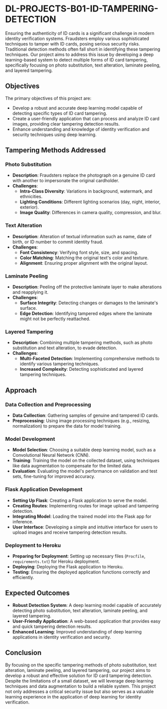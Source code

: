 # DL-PROJECTS-B01-ID-TAMPERING-DETECTION

Ensuring the authenticity of ID cards is a significant challenge in modern identity verification systems. Fraudsters employ various sophisticated techniques to tamper with ID cards, posing serious security risks. Traditional detection methods often fall short in identifying these tampering techniques. Our project aims to address this issue by developing a deep learning-based system to detect multiple forms of ID card tampering, specifically focusing on photo substitution, text alteration, laminate peeling, and layered tampering.

## Objectives
The primary objectives of this project are:
- Develop a robust and accurate deep learning model capable of detecting specific types of ID card tampering.
- Create a user-friendly application that can process and analyze ID card images, providing clear tampering detection results.
- Enhance understanding and knowledge of identity verification and security techniques using deep learning.

## Tampering Methods Addressed

### Photo Substitution
- **Description**: Fraudsters replace the photograph on a genuine ID card with another to impersonate the original cardholder.
- **Challenges**:
  - **Intra-Class Diversity**: Variations in background, watermark, and ethnicities.
  - **Lighting Conditions**: Different lighting scenarios (day, night, interior, exterior).
  - **Image Quality**: Differences in camera quality, compression, and blur.

### Text Alteration
- **Description**: Alteration of textual information such as name, date of birth, or ID number to commit identity fraud.
- **Challenges**:
  - **Font Consistency**: Verifying font style, size, and spacing.
  - **Color Matching**: Matching the original text's color and texture.
  - **Alignment**: Ensuring proper alignment with the original layout.

### Laminate Peeling
- **Description**: Peeling off the protective laminate layer to make alterations and reapplying it.
- **Challenges**:
  - **Surface Integrity**: Detecting changes or damages to the laminate's surface.
  - **Edge Detection**: Identifying tampered edges where the laminate might not be perfectly reattached.

### Layered Tampering
- **Description**: Combining multiple tampering methods, such as photo substitution and text alteration, to evade detection.
- **Challenges**:
  - **Multi-Faceted Detection**: Implementing comprehensive methods to identify various tampering techniques.
  - **Increased Complexity**: Detecting sophisticated and layered tampering techniques.

## Approach

### Data Collection and Preprocessing
- **Data Collection**: Gathering samples of genuine and tampered ID cards.
- **Preprocessing**: Using image processing techniques (e.g., resizing, normalization) to prepare the data for model training.

### Model Development
- **Model Selection**: Choosing a suitable deep learning model, such as a Convolutional Neural Network (CNN).
- **Training**: Training the model on the collected dataset, using techniques like data augmentation to compensate for the limited data.
- **Evaluation**: Evaluating the model's performance on validation and test sets, fine-tuning for improved accuracy.

### Flask Application Development
- **Setting Up Flask**: Creating a Flask application to serve the model.
- **Creating Routes**: Implementing routes for image upload and tampering detection.
- **Integrating Model**: Loading the trained model into the Flask app for inference.
- **User Interface**: Developing a simple and intuitive interface for users to upload images and receive tampering detection results.

### Deployment to Heroku
- **Preparing for Deployment**: Setting up necessary files (`Procfile`, `requirements.txt`) for Heroku deployment.
- **Deploying**: Deploying the Flask application to Heroku.
- **Testing**: Ensuring the deployed application functions correctly and efficiently.

## Expected Outcomes
- **Robust Detection System**: A deep learning model capable of accurately detecting photo substitution, text alteration, laminate peeling, and layered tampering.
- **User-Friendly Application**: A web-based application that provides easy and quick tampering detection results.
- **Enhanced Learning**: Improved understanding of deep learning applications in identity verification and security.

## Conclusion
By focusing on the specific tampering methods of photo substitution, text alteration, laminate peeling, and layered tampering, our project aims to develop a robust and effective solution for ID card tampering detection. Despite the limitations of a small dataset, we will leverage deep learning techniques and data augmentation to build a reliable system. This project not only addresses a critical security issue but also serves as a valuable learning experience in the application of deep learning for identity verification.

